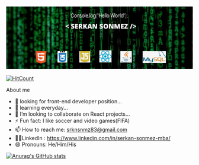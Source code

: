 ![Software Engineer](https://github.com/serkansonmez06/serkansonmez06/blob/main/Add%20a%20heading%20(1).png)

[![HitCount](http://hits.dwyl.com/serkansonmez06/serkansonmez06.svg)](http://hits.dwyl.com/serkansonmez06/serkansonmez06)

About me
- 🔭 looking for front-end developer position...
- 🌱 learning everyday...
- 👯 I’m looking to collaborate on React projects...
- ⚡ Fun fact: I like soccer and video games(FIFA)
- 📫 How to reach me: srknsnmz83@gmail.com
- 💁🏾‍LinkedIn : https://www.linkedin.com/in/serkan-sonmez-mba/
- 😄 Pronouns: He/Him/His

[![Anurag's GitHub stats](https://github-readme-stats.vercel.app/api?username=serkansonmez06)](https://github.com/serkansonmez06/github-readme-stats)
